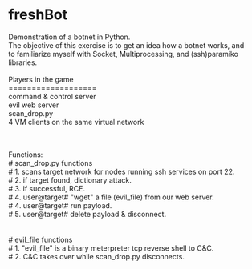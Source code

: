 # freshBot
Demonstration of a botnet in Python.<br>
The objective of this exercise is to get an idea how a botnet works, and<br>
to familiarize myself with Socket, Multiprocessing, and (ssh)paramiko libraries.<br>
<br>
Players in the game<br>
===================<br>
command & control server<br>
evil web server<br>
scan_drop.py<br>
4 VM clients on the same virtual network<br>

<br>
<br>
Functions:<br>
# scan_drop.py functions<br>
# 1. scans target network for nodes running ssh services on port 22.<br>
# 2. if target found, dictionary attack.<br>
# 3. if successful, RCE.<br>
# 4. user@target# "wget" a file (evil_file) from our web server.<br>
# 4. user@target# run payload.<br>
# 5. user@target# delete payload & disconnect.<br>
<br>
<br>
# evil_file functions<br>
# 1. "evil_file" is a binary meterpreter tcp reverse shell to C&C.<br>
# 2. C&C takes over while scan_drop.py disconnects.<br>
